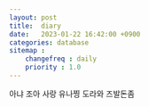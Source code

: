 ```yaml
---
layout: post
title:  diary
date:   2023-01-22 16:42:00 +0900
categories: database
sitemap :
    changefreq : daily
    priority : 1.0
---
```

아냐 조아 사랑 유나찡 도라와 즈발돈좀